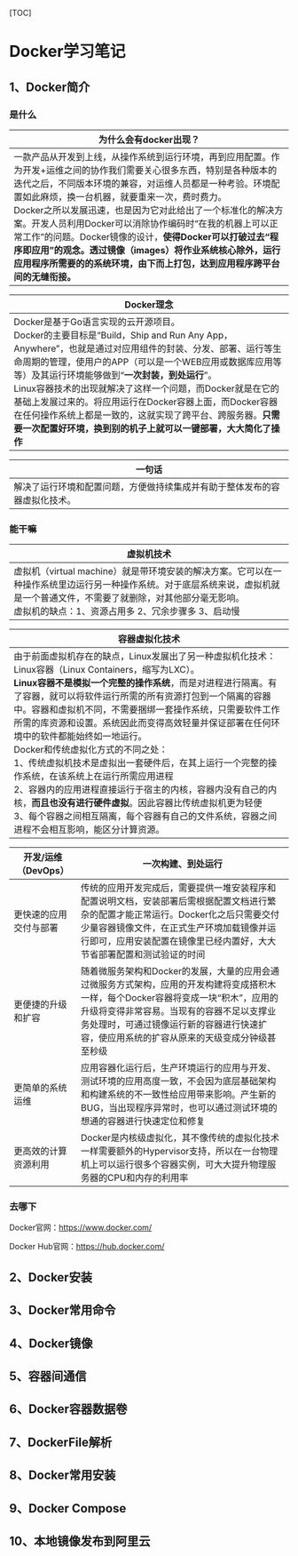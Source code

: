 [TOC]

# Docker学习笔记

## 1、Docker简介

### 是什么

| 为什么会有docker出现？                                       |
| ------------------------------------------------------------ |
| 一款产品从开发到上线，从操作系统到运行环境，再到应用配置。作为开发+运维之间的协作我们需要关心很多东西，特别是各种版本的迭代之后，不同版本环境的兼容，对运维人员都是一种考验。环境配置如此麻烦，换一台机器，就要重来一次，费时费力。<br/>Docker之所以发展迅速，也是因为它对此给出了一个标准化的解决方案。开发人员利用Docker可以消除协作编码时“在我的机器上可以正常工作”的问题。Docker镜像的设计，**使得Docker可以打破过去“程序即应用”的观念。透过镜像（images）将作业系统核心除外，运行应用程序所需要的的系统环境，由下而上打包，达到应用程序跨平台间的无缝衔接。** |

| Docker理念                                                   |
| ------------------------------------------------------------ |
| Docker是基于Go语言实现的云开源项目。<br/>Docker的主要目标是“Build，Ship and Run Any App，Anywhere”，也就是通过对应用组件的封装、分发、部署、运行等生命周期的管理，使用户的APP（可以是一个WEB应用或数据库应用等等）及其运行环境能够做到“**一次封装，到处运行**”。<br/>Linux容器技术的出现就解决了这样一个问题，而Docker就是在它的基础上发展过来的。将应用运行在Docker容器上面，而Docker容器在任何操作系统上都是一致的，这就实现了跨平台、跨服务器。**只需要一次配置好环境，换到别的机子上就可以一键部署，大大简化了操作** |

| 一句话                                                       |
| ------------------------------------------------------------ |
| 解决了运行环境和配置问题，方便做持续集成并有助于整体发布的容器虚拟化技术。 |

### 能干嘛

| 虚拟机技术                                                   |
| ------------------------------------------------------------ |
| 虚拟机（virtual machine）就是带环境安装的解决方案。它可以在一种操作系统里边运行另一种操作系统。对于底层系统来说，虚拟机就是一个普通文件，不需要了就删除，对其他部分毫无影响。<br/>虚拟机的缺点：1、资源占用多  2、冗余步骤多  3、启动慢 |

| 容器虚拟化技术                                               |
| ------------------------------------------------------------ |
| 由于前面虚拟机存在的缺点，Linux发展出了另一种虚拟机化技术：Linux容器（Linux Containers，缩写为LXC）。<br/>**Linux容器不是模拟一个完整的操作系统**，而是对进程进行隔离。有了容器，就可以将软件运行所需的所有资源打包到一个隔离的容器中。容器和虚拟机不同，不需要捆绑一套操作系统，只需要软件工作所需的库资源和设置。系统因此而变得高效轻量并保证部署在任何环境中的软件都能始终如一地运行。<br/>Docker和传统虚拟化方式的不同之处：<br/>1、传统虚拟机技术是虚拟出一套硬件后，在其上运行一个完整的操作系统，在该系统上在运行所需应用进程<br>2、容器内的应用进程直接运行于宿主的内核，容器内没有自己的内核，**而且也没有进行硬件虚拟**。因此容器比传统虚拟机更为轻便<br/>3、每个容器之间相互隔离，每个容器有自己的文件系统，容器之间进程不会相互影响，能区分计算资源。 |

| 开发/运维（DevOps）    | 一次构建、到处运行                                           |
| ---------------------- | ------------------------------------------------------------ |
| 更快速的应用交付与部署 | 传统的应用开发完成后，需要提供一堆安装程序和配置说明文档，安装部署后需根据配置文档进行繁杂的配置才能正常运行。Docker化之后只需要交付少量容器镜像文件，在正式生产环境加载镜像并运行即可，应用安装配置在镜像里已经内置好，大大节省部署配置和测试验证的时间 |
| 更便捷的升级和扩容     | 随着微服务架构和Docker的发展，大量的应用会通过微服务方式架构，应用的开发构建将变成搭积木一样，每个Docker容器将变成一块“积木”，应用的升级将变得非常容易。当现有的容器不足以支撑业务处理时，可通过镜像运行新的容器进行快速扩容，使应用系统的扩容从原来的天级变成分钟级甚至秒级 |
| 更简单的系统运维       | 应用容器化运行后，生产环境运行的应用与开发、测试环境的应用高度一致，不会因为底层基础架构和构建系统的不一致性给应用带来影响。产生新的BUG，当出现程序异常时，也可以通过测试环境的想通的容器进行快速定位和修复 |
| 更高效的计算资源利用   | Docker是内核级虚拟化，其不像传统的虚拟化技术一样需要额外的Hypervisor支持，所以在一台物理机上可以运行很多个容器实例，可大大提升物理服务器的CPU和内存的利用率 |



### 去哪下

Docker官网：https://www.docker.com/

Docker Hub官网：https://hub.docker.com/

## 2、Docker安装

## 3、Docker常用命令

## 4、Docker镜像

## 5、容器间通信

## 6、Docker容器数据卷

## 7、DockerFile解析

## 8、Docker常用安装

## 9、Docker Compose

## 10、本地镜像发布到阿里云

